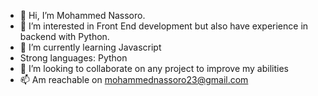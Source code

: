 - 👋 Hi, I’m Mohammed Nassoro.
- 👀 I’m interested in Front End development but also have experience in backend with Python.
- 🌱 I’m currently learning Javascript
- Strong languages: Python
- 💞️ I’m looking to collaborate on any project to improve my abilities
- 📫 Am reachable on mohammednassoro23@gmail.com

<!---
NasCodeHub/NasCodeHub is a ✨ special ✨ repository because its `README.md` (this file) appears on your GitHub profile.
You can click the Preview link to take a look at your changes.
--->

